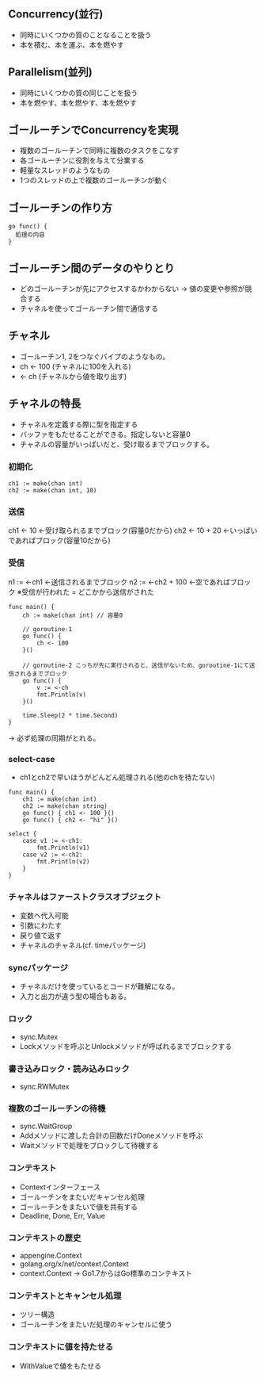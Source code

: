 ## Concurrency(並行)
- 同時にいくつかの質のことなることを扱う
- 本を積む、本を運ぶ、本を燃やす

## Parallelism(並列)
- 同時にいくつかの質の同じことを扱う
- 本を燃やす、本を燃やす、本を燃やす

## ゴールーチンでConcurrencyを実現
- 複数のゴールーチンで同時に複数のタスクをこなす
- 各ゴールーチンに役割を与えて分業する
- 軽量なスレッドのようなもの
- 1つのスレッドの上で複数のゴールーチンが動く

## ゴールーチンの作り方

```
go func() {
  処理の内容
}
```

## ゴールーチン間のデータのやりとり
- どのゴールーチンが先にアクセスするかわからない
→ 値の変更や参照が競合する
- チャネルを使ってゴールーチン間で通信する

## チャネル
- ゴールーチン1, 2をつなぐパイプのようなもの。
- ch <- 100 (チャネルに100を入れる)
-  <- ch (チャネルから値を取り出す)

## チャネルの特長
- チャネルを定義する際に型を指定する
- バッファをもたせることができる。指定しないと容量0
- チャネルの容量がいっぱいだと、受け取るまでブロックする。

### 初期化

```
ch1 := make(chan int)
ch2 := make(chan int, 10)
```

### 送信
ch1 <- 10 ←受け取られるまでブロック(容量0だから)
ch2 <- 10 + 20 ←いっぱいであればブロック(容量10だから)

### 受信
n1 := <-ch1 ←送信されるまでブロック
n2 := <-ch2 + 100 ←空であればブロック
※受信が行われた = どこかから送信がされた

```
func main() {
	ch := make(chan int) // 容量0

	// goroutine-1
	go func() {
		ch <- 100
	}()

	// goroutine-2 こっちが先に実行されると、送信がないため、goroutine-1にて送信されるまでブロック
	go func() {
		v := <-ch
		fmt.Println(v)
	}()

	time.Sleep(2 * time.Second)
}

```
→ 必ず処理の同期がとれる。

### select-case

- ch1とch2で早いほうがどんどん処理される(他のchを待たない)

```
func main() {
	ch1 := make(chan int)
	ch2 := make(chan string)
	go func() { ch1 <- 100 }()
	go func() { ch2 <- "hi" }()

select {
	case v1 := <-ch1:
		fmt.Println(v1)
	case v2 := <-ch2:
		fmt.Println(v2)
	}
}

```

### チャネルはファーストクラスオブジェクト
- 変数へ代入可能
- 引数にわたす
- 戻り値で返す
- チャネルのチャネル(cf. timeパッケージ)

### syncパッケージ
- チャネルだけを使っているとコードが難解になる。
- 入力と出力が違う型の場合もある。

### ロック
- sync.Mutex
- Lockメソッドを呼ぶとUnlockメソッドが呼ばれるまでブロックする

### 書き込みロック・読み込みロック
- sync.RWMutex

### 複数のゴールーチンの待機
- sync.WaitGroup
- Addメソッドに渡した合計の回数だけDoneメソッドを呼ぶ
- Waitメソッドで処理をブロックして待機する

### コンテキスト
- Contextインターフェース
- ゴールーチンをまたいだキャンセル処理
- ゴールーチンをまたいで値を共有する
- Deadline, Done, Err, Value

### コンテキストの歴史
- appengine.Context
- golang.org/x/net/context.Context
- context.Context 
→ Go1.7からはGo標準のコンテキスト

### コンテキストとキャンセル処理
- ツリー構造
- ゴールーチンをまたいだ処理のキャンセルに使う

### コンテキストに値を持たせる　
- WithValueで値をもたせる

